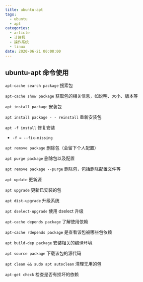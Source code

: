 ```yaml
---
title: ubuntu-apt
tags:
  - ubuntu
  - apt
categories:
  - article
  - 计算机
  - 操作系统
  - linux
date: 2020-06-21 00:00:00
---
```


## ubuntu-apt 命令使用

`apt-cache search package` 搜索包

`apt-cache show package` 获取包的相关信息，如说明、大小、版本等

`apt install package` 安装包

`apt install package - - reinstall` 重新安装包

`apt -f install` 修复安装

- `-f = --fix-missing`

`apt remove package` 删除包（会留下个人配置）

`apt purge package` 删除包以及配置

`apt remove package --purge` 删除包，包括删除配置文件等

`apt update` 更新源

`apt upgrade` 更新已安装的包

`apt dist-upgrade` 升级系统

`apt dselect-upgrade` 使用 dselect 升级

`apt-cache depends package` 了解使用依赖

`apt-cache rdepends package` 是查看该包被哪些包依赖

`apt build-dep package` 安装相关的编译环境

`apt source package` 下载该包的源代码

`apt clean && sudo apt autoclean` 清理无用的包

`apt-get check` 检查是否有损坏的依赖
